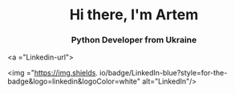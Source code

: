 <div id="header" align="center">

<h1>Hi there, I'm Artem</h1>
<h3>Python Developer from Ukraine</h3>
</div>
<a ="Twitter-url">

<a ="Linkedin-url">

<img ="https://img.shields. io/badge/LinkedIn-blue?style=for-the-
badge&logo=linkedin&logoColor=white" alt="LinkedIn"/>
</a>

<!--
**rozghrom/rozghrom** is a ✨ _special_ ✨ repository because its `README.md` (this file) appears on your GitHub profile.

Here are some ideas to get you started:

- 🔭 I’m currently working on ...
- 🌱 I’m currently learning ...
- 👯 I’m looking to collaborate on ...
- 🤔 I’m looking for help with ...
- 💬 Ask me about ...
- 📫 How to reach me: ...
- 😄 Pronouns: ...
- ⚡ Fun fact: ...
-->
